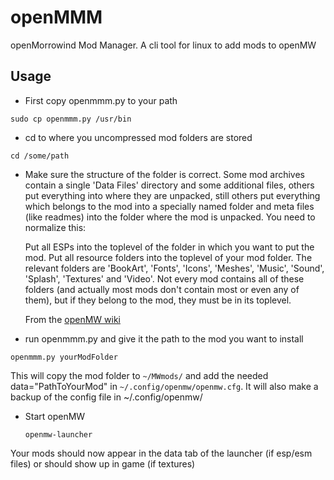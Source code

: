 # openMMM
openMorrowind Mod Manager. A cli tool for linux to add mods to openMW

## Usage

* First copy openmmm.py to your path

```sudo cp openmmm.py /usr/bin```

* cd to where you uncompressed mod folders are stored

```cd /some/path```

* Make sure the structure of the folder is correct. Some mod archives contain a single 'Data Files' directory and some additional files, others put everything into where they are unpacked, still others put everything which belongs to the mod into a specially named folder and meta files (like readmes) into the folder where the mod is unpacked. You need to normalize this:

    Put all ESPs into the toplevel of the folder in which you want to put the mod.
    Put all resource folders into the toplevel of your mod folder. The relevant folders are 'BookArt', 'Fonts', 'Icons', 'Meshes', 'Music', 'Sound', 'Splash', 'Textures' and 'Video'. Not every mod contains all of these folders (and actually most mods don't contain most or even any of them), but if they belong to the mod, they must be in its toplevel.

    From the [openMW wiki](https://wiki.openmw.org/index.php?title=Mod_installation)

* run openmmm.py and give it the path to the mod you want to install

```openmmm.py yourModFolder```

  This will copy the mod folder to ```~/MWmods/``` and add the needed data="PathToYourMod" in ```~/.config/openmw/openmw.cfg```. It will also make a backup of the config file in ~/.config/openmw/

* Start openMW

  ```openmw-launcher```


Your mods should now appear in the data tab of the launcher (if esp/esm files) or should show up in game (if textures)

